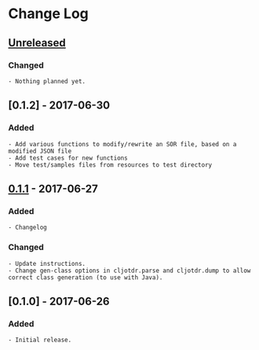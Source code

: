 # Change Log

## [Unreleased]
### Changed
	- Nothing planned yet.

## [0.1.2] - 2017-06-30
### Added
	- Add various functions to modify/rewrite an SOR file, based on a modified JSON file
	- Add test cases for new functions
	- Move test/samples files from resources to test directory

## [0.1.1] - 2017-06-27
### Added
	- Changelog

### Changed
	- Update instructions.
	- Change gen-class options in cljotdr.parse and cljotdr.dump to allow correct class generation (to use with Java).

## [0.1.0] - 2017-06-26
### Added
	- Initial release.

[Unreleased]: https://github.com/your-name/cljotdr/compare/0.1.1...HEAD
[0.1.1]: https://github.com/sid5432/cljotdr/compare/0.1.0...0.1.2
